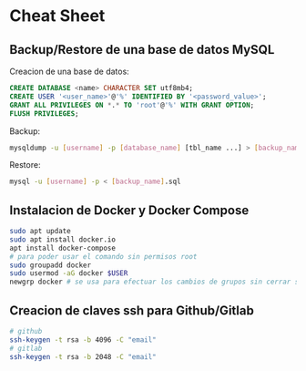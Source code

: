 # Cheat Sheet

## Backup/Restore de una base de datos MySQL

Creacion de una base de datos:

```sql
CREATE DATABASE <name> CHARACTER SET utf8mb4;
CREATE USER '<user_name>'@'%' IDENTIFIED BY '<password_value>';
GRANT ALL PRIVILEGES ON *.* TO 'root'@'%' WITH GRANT OPTION;
FLUSH PRIVILEGES;
```

Backup:

```bash
mysqldump -u [username] -p [database_name] [tbl_name ...] > [backup_name].sql
```

Restore:

```bash
mysql -u [username] -p < [backup_name].sql
```

## Instalacion de Docker y Docker Compose

```bash
sudo apt update
sudo apt install docker.io
apt install docker-compose
# para poder usar el comando sin permisos root
sudo groupadd docker
sudo usermod -aG docker $USER
newgrp docker # se usa para efectuar los cambios de grupos sin cerrar sesion en el sistema
```

## Creacion de claves ssh para Github/Gitlab

```bash
# github
ssh-keygen -t rsa -b 4096 -C "email"
# gitlab
ssh-keygen -t rsa -b 2048 -C "email"
```

